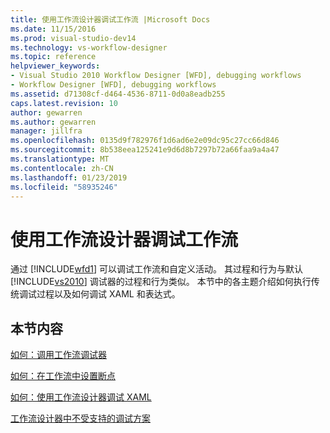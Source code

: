 ```yaml
---
title: 使用工作流设计器调试工作流 |Microsoft Docs
ms.date: 11/15/2016
ms.prod: visual-studio-dev14
ms.technology: vs-workflow-designer
ms.topic: reference
helpviewer_keywords:
- Visual Studio 2010 Workflow Designer [WFD], debugging workflows
- Workflow Designer [WFD], debugging workflows
ms.assetid: d71308cf-d464-4536-8711-0d0a8eadb255
caps.latest.revision: 10
author: gewarren
ms.author: gewarren
manager: jillfra
ms.openlocfilehash: 0135d9f782976f1d6ad6e2e09dc95c27cc66d846
ms.sourcegitcommit: 8b538eea125241e9d6d8b7297b72a66faa9a4a47
ms.translationtype: MT
ms.contentlocale: zh-CN
ms.lasthandoff: 01/23/2019
ms.locfileid: "58935246"
---
```

# <a name="debugging-workflows-with-the-workflow-designer"></a>使用工作流设计器调试工作流
通过 [!INCLUDE[wfd1](../includes/wfd1-md.md)] 可以调试工作流和自定义活动。 其过程和行为与默认 [!INCLUDE[vs2010](../includes/vs2010-md.md)] 调试器的过程和行为类似。 本节中的各主题介绍如何执行传统调试过程以及如何调试 XAML 和表达式。  
  
## <a name="in-this-section"></a>本节内容  
 [如何：调用工作流调试器](../workflow-designer/how-to-invoke-the-workflow-debugger.md)  
  
 [如何：在工作流中设置断点](../workflow-designer/how-to-set-breakpoints-in-workflows.md)  
  
 [如何：使用工作流设计器调试 XAML](../workflow-designer/how-to-debug-xaml-with-the-workflow-designer.md)  
  
 [工作流设计器中不受支持的调试方案](../workflow-designer/unsupported-debugging-scenarios-in-the-workflow-designer.md)